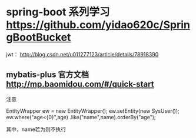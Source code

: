# spring-boot 系列学习 https://github.com/yidao620c/SpringBootBucket
jwt： http://blog.csdn.net/u011277123/article/details/78918390

## mybatis-plus  官方文档 http://mp.baomidou.com/#/quick-start

注意

 EntityWrapper<SysUser> ew = new EntityWrapper<SysUser>();
            ew.setEntity(new SysUser());
            ew.where("age<{0}",age)
                    .like("name",name).orderBy("age");
                    
其中，name若为则不执行



